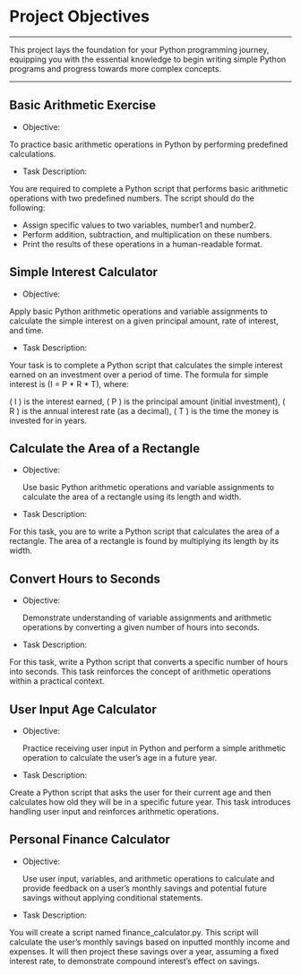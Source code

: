 # Project Objectives

---
This project lays the foundation for your Python programming journey, equipping you with the essential knowledge to begin writing simple Python programs and progress towards more complex concepts.

---

## Basic Arithmetic Exercise

- Objective:

To practice basic arithmetic operations in Python by performing predefined calculations.

- Task Description:

You are required to complete a Python script that performs basic arithmetic operations with two predefined numbers. The script should do the following:

- Assign specific values to two variables, number1 and number2.
- Perform addition, subtraction, and multiplication on these numbers.
- Print the results of these operations in a human-readable format.

## Simple Interest Calculator

- Objective:

Apply basic Python arithmetic operations and variable assignments to calculate the simple interest on a given principal amount, rate of interest, and time.

- Task Description:

Your task is to complete a Python script that calculates the simple interest earned on an investment over a period of time. The formula for simple interest is (I = P * R * T), where:

( I ) is the interest earned,
( P ) is the principal amount (initial investment),
( R ) is the annual interest rate (as a decimal),
( T ) is the time the money is invested for in years.

## Calculate the Area of a Rectangle

- Objective:
  
  Use basic Python arithmetic operations and variable assignments to calculate the area of a rectangle using its length and width.

- Task Description:

For this task, you are to write a Python script that calculates the area of a rectangle. The area of a rectangle is found by multiplying its length by its width.

## Convert Hours to Seconds

- Objective:
  
  Demonstrate understanding of variable assignments and arithmetic operations by converting a given number of hours into seconds.

- Task Description:

For this task, write a Python script that converts a specific number of hours into seconds. This task reinforces the concept of arithmetic operations within a practical context.

## User Input Age Calculator

- Objective:
  
  Practice receiving user input in Python and perform a simple arithmetic operation to calculate the user’s age in a future year.

- Task Description:

Create a Python script that asks the user for their current age and then calculates how old they will be in a specific future year. This task introduces handling user input and reinforces arithmetic operations.

## Personal Finance Calculator

- Objective:
  
  Use user input, variables, and arithmetic operations to calculate and provide feedback on a user’s monthly savings and potential future savings without applying conditional statements.

- Task Description:

You will create a script named finance_calculator.py. This script will calculate the user’s monthly savings based on inputted monthly income and expenses. It will then project these savings over a year, assuming a fixed interest rate, to demonstrate compound interest’s effect on savings.

